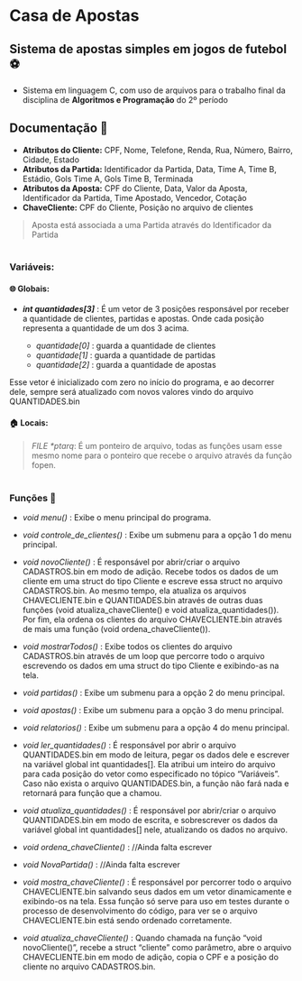 # Casa de Apostas
## Sistema de apostas simples em jogos de futebol ⚽

- Sistema em linguagem C, com uso de arquivos para o trabalho final da disciplina de **Algoritmos e Programação** do 2º período

## Documentação 📄

- **Atributos do Cliente:** CPF, Nome, Telefone, Renda, Rua, Número, Bairro, Cidade, Estado
- **Atributos da Partida:** Identificador da Partida, Data, Time A, Time B, Estádio, Gols Time A, Gols Time B, Terminada
- **Atributos da Aposta:** CPF do Cliente, Data, Valor da Aposta, Identificador da Partida, Time Apostado, Vencedor, Cotação
- **ChaveCliente:** CPF do Cliente, Posição no arquivo de clientes

> Aposta está associada a uma Partida através do Identificador da Partida

#
### Variáveis:

#### 🌐 Globais: 
- **_int quantidades[3]_** : É um vetor de 3 posições responsável por receber a quantidade de clientes, partidas e apostas. Onde cada posição representa a quantidade de um dos 3 acima.
  
  - _quantidade[0]_ : guarda a quantidade de clientes
  - _quantidade[1]_ : guarda a quantidade de partidas
  - _quantidade[2]_ : guarda a quantidade de apostas

Esse vetor é inicializado com zero no início do programa, e ao decorrer dele, sempre será atualizado com novos valores vindo do arquivo QUANTIDADES.bin

#### 🏠 Locais:
 > _FILE *ptarq_: É um ponteiro de arquivo, todas as funções usam esse mesmo nome para o ponteiro que recebe o arquivo através da função fopen.

#
### Funções 📌

- _void menu()_ : Exibe o menu principal do programa.

- _void controle_de_clientes()_ : Exibe um submenu para a opção 1 do menu principal.

- _void novoCliente()_ : É responsável por abrir/criar o arquivo CADASTROS.bin em modo de adição. Recebe todos os dados de um cliente em uma struct do tipo Cliente e escreve essa struct no arquivo CADASTROS.bin. Ao mesmo tempo, ela atualiza os arquivos CHAVECLIENTE.bin e QUANTIDADES.bin através de outras duas funções (void atualiza_chaveCliente() e void atualiza_quantidades()). Por fim, ela ordena os clientes do arquivo CHAVECLIENTE.bin através de mais uma função (void ordena_chaveCliente()).

- _void mostrarTodos()_ : Exibe todos os clientes do arquivo CADASTROS.bin através de um loop que percorre todo o arquivo escrevendo os dados em uma struct do tipo Cliente e exibindo-as na tela.

- _void partidas()_ : Exibe um submenu para a opção 2 do menu principal.

- _void apostas()_ : Exibe um submenu para a opção 3 do menu principal.

- _void relatorios()_ : Exibe um submenu para a opção 4 do menu principal.

- _void ler_quantidades()_ : É responsável por abrir o arquivo QUANTIDADES.bin em modo de leitura, pegar os dados dele e escrever na variável global int quantidades[]. Ela atribui um inteiro do arquivo para cada posição do vetor como especificado no tópico “Variáveis”. Caso não exista o arquivo QUANTIDADES.bin, a função não fará nada e retornará para função que a chamou.

- _void atualiza_quantidades()_ : É responsável por abrir/criar o arquivo QUANTIDADES.bin em modo de escrita, e sobrescrever os dados da variável global int quantidades[] nele, atualizando os dados no arquivo.

- _void ordena_chaveCliente()_ : //Ainda falta escrever

- _void NovaPartida()_ : //Ainda falta escrever

- _void mostra_chaveCliente()_ : É responsável por percorrer todo o arquivo CHAVECLIENTE.bin  salvando seus dados em um vetor dinamicamente e exibindo-os na tela. Essa função só serve para uso em testes durante o processo de desenvolvimento do código, para ver se o arquivo CHAVECLIENTE.bin está sendo ordenado corretamente.

- _void atualiza_chaveCliente()_ : Quando chamada na função “void novoCliente()”, recebe a struct “cliente” como parâmetro, abre o arquivo CHAVECLIENTE.bin  em modo de adição, copia o CPF e a posição do cliente no arquivo CADASTROS.bin.
#
